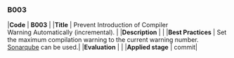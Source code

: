 ### B003

|**Code**           | **B003** |
|**Title**          | Prevent Introduction of Compiler Warning Automatically (incremental). |
|**Description**    | |
|**Best Practices** | Set the maximum compilation warning to the current warning number. [Sonarqube](https://www.sonarqube.org/) can be used.|
|**Evaluation**     | |
|**Applied stage**  | commit|
